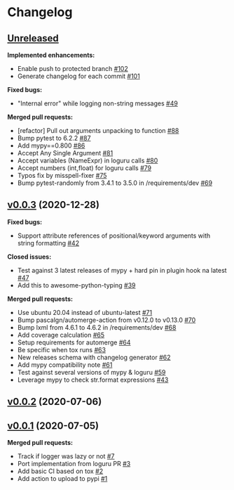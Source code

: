 # Changelog

## [Unreleased](https://github.com/kornicameister/loguru-mypy/tree/HEAD)

**Implemented enhancements:**

- Enable push to protected branch [\#102](https://github.com/kornicameister/loguru-mypy/pull/102)
- Generate changelog for each commit [\#101](https://github.com/kornicameister/loguru-mypy/pull/101)

**Fixed bugs:**

- "Internal error" while logging non-string messages [\#49](https://github.com/kornicameister/loguru-mypy/issues/49)

**Merged pull requests:**

- \[refactor\] Pull out arguments unpacking to function [\#88](https://github.com/kornicameister/loguru-mypy/pull/88)
- Bump pytest to 6.2.2 [\#87](https://github.com/kornicameister/loguru-mypy/pull/87)
- Add mypy==0.800 [\#86](https://github.com/kornicameister/loguru-mypy/pull/86)
- Accept Any Single Argument [\#81](https://github.com/kornicameister/loguru-mypy/pull/81)
- Accept variables \(NameExpr\) in loguru calls [\#80](https://github.com/kornicameister/loguru-mypy/pull/80)
- Accept numbers \(int,float\) for loguru calls [\#79](https://github.com/kornicameister/loguru-mypy/pull/79)
- Typos fix by misspell-fixer [\#75](https://github.com/kornicameister/loguru-mypy/pull/75)
- Bump pytest-randomly from 3.4.1 to 3.5.0 in /requirements/dev [\#69](https://github.com/kornicameister/loguru-mypy/pull/69)

## [v0.0.3](https://github.com/kornicameister/loguru-mypy/tree/v0.0.3) (2020-12-28)

**Fixed bugs:**

- Support attribute references of positional/keyword arguments with string formatting [\#42](https://github.com/kornicameister/loguru-mypy/issues/42)

**Closed issues:**

- Test against 3 latest releases of mypy + hard pin in plugin hook na latest [\#47](https://github.com/kornicameister/loguru-mypy/issues/47)
- Add this to awesome-python-typing [\#39](https://github.com/kornicameister/loguru-mypy/issues/39)

**Merged pull requests:**

- Use ubuntu 20.04 instead of ubuntu-latest [\#71](https://github.com/kornicameister/loguru-mypy/pull/71)
- Bump pascalgn/automerge-action from v0.12.0 to v0.13.0 [\#70](https://github.com/kornicameister/loguru-mypy/pull/70)
- Bump lxml from 4.6.1 to 4.6.2 in /requirements/dev [\#68](https://github.com/kornicameister/loguru-mypy/pull/68)
- Add coverage calculation [\#65](https://github.com/kornicameister/loguru-mypy/pull/65)
- Setup requirements for automerge [\#64](https://github.com/kornicameister/loguru-mypy/pull/64)
- Be specific when tox runs [\#63](https://github.com/kornicameister/loguru-mypy/pull/63)
- New releases schema with changelog generator [\#62](https://github.com/kornicameister/loguru-mypy/pull/62)
- Add mypy compatibility note [\#61](https://github.com/kornicameister/loguru-mypy/pull/61)
- Test against several versions of mypy & loguru [\#59](https://github.com/kornicameister/loguru-mypy/pull/59)
- Leverage mypy to check str.format expressions [\#43](https://github.com/kornicameister/loguru-mypy/pull/43)

## [v0.0.2](https://github.com/kornicameister/loguru-mypy/tree/v0.0.2) (2020-07-06)

## [v0.0.1](https://github.com/kornicameister/loguru-mypy/tree/v0.0.1) (2020-07-05)

**Merged pull requests:**

- Track if logger was lazy or not [\#7](https://github.com/kornicameister/loguru-mypy/pull/7)
- Port implementation from loguru PR [\#3](https://github.com/kornicameister/loguru-mypy/pull/3)
- Add basic CI based on tox [\#2](https://github.com/kornicameister/loguru-mypy/pull/2)
- Add action to upload to pypi [\#1](https://github.com/kornicameister/loguru-mypy/pull/1)



